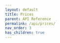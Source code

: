 ```yaml
---
layout: default
title: Prices
parent: API Reference
permalink: /api/prices/
nav_order: 3
has_children: true
---
```

